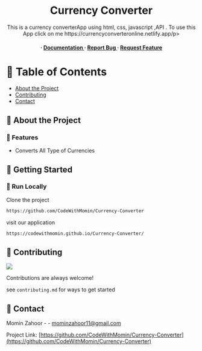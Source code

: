 <div align='center'>

<h1>Currency Converter </h1>
<p>This is a currency converterApp using html, css, javascript ,API . To use this App click on me https://currencyconverteronline.netlify.app/p>

<h4> <span> · </span> <a href="https://github.com/CodeWithMOmin/Currency-Converter/blob/master/README.md"> Documentation </a> <span> · </span> <a href="https://github.com/CodeWithMOmin/Currency-Converter/issues"> Report Bug </a> <span> · </span> <a href="https://github.com/CodeWithMOmin/Currency-Converter/issues"> Request Feature </a> </h4>


</div>

# :notebook_with_decorative_cover: Table of Contents

- [About the Project](#star2-about-the-project)
- [Contributing](#wave-contributing)
- [Contact](#handshake-contact)


## :star2: About the Project

### :dart: Features
- Converts All Type of Currencies


## :toolbox: Getting Started

### :running: Run Locally

Clone the project

```bash
https://github.com/CodeWithMomin/Currency-Converter
```
visit our application
```bash
https://codewithmomin.github.io/Currency-Converter/
```


## :wave: Contributing

<a href="https://github.com/CodeWithMomin/Currency-Converter/graphs/contributors"> <img src="https://contrib.rocks/image?repo=Louis3797/awesome-readme-template" /> </a>

Contributions are always welcome!

see `contributing.md` for ways to get started

## :handshake: Contact

Momin Zahoor - - mominzahoor11@gmail.com

Project Link: [https://github.com/CodeWithMomin/Currency-Converter](https://github.com/CodeWithMomin/Currency-Converter)

